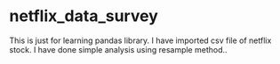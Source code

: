 # netflix_data_survey
This is just for learning pandas library. I have imported csv file of netflix stock. I have done simple analysis using resample method..
